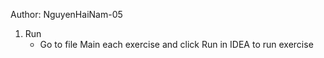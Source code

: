 Author: NguyenHaiNam-05

1. Run
    + Go to file Main each exercise and click Run in IDEA to run exercise